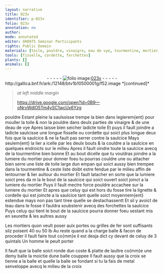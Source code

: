 ```yaml
---
layout: narrative
title: 023v
identifier: p-023v
folio: 023v
annotation: no
author:
mode: annotated
editor: GR8975 Seminar Participants
rights: Public Domain
materials: [toile, pouldre, vinaigre, eau de vye, tourmentine, mortier, lignette, cordelle, eau, mortiers, fer, metal]
tools: [fisselle, cordette, forchettes]
plants: []
animals: []
---
```


<div class="folio" align="center">- - - - - <a href="http://gallica.bnf.fr/ark:/12148/btv1b10500001g/f52.image" target="_blank"><img src="https://cu-mkp.github.io/2017-workshop-edition/assets/photo-icon.png" alt="folio image: " style="display:inline-block; margin-bottom:-3px;"/>023v</a> - - - - - </div> http://gallica.bnf.fr/ark:/12148/btv1b10500001g/f52.image  
*[continued]*
  
> *at left middle margin*
> 
>    https://drive.google.com/open?id=0B9—oNrvWdlO5Tm4ySC1wcUx6Yzg 
 
pouldre Estant pleine la saulssisse trempe la bien dans legierem{ent} pour mouller la <span class="m">toile</span> & non la <span class="m">pouldre</span> dans deulx <span class="ms">parties</span> de <span class="m">vinaigre</span> & de une d<span class="m">eau de vye</span> Apres laisse bien seicher ladicte <span class="m">toile</span> Et puys il fault joindre a ladicte saulcisse une longue <span class="tl">fisselle</span> ou <span class="tl">cordette</span> qui soict plus longue <span class="ms">deux fois que la saulcice</span> & ne la fault pas serrer contre la saulcice Mays seulem{ent} la lier a icelle par les deulx bouts & la couldre a la saulcice en quelques endroicts sur le milieu Apres il fault oindre toute la saulcice avecq de la <span class="m">tourmentine</span> bien bonne Et au bout dicelle que tu vouldras joindre a la lumiere du <span class="m">mortier</span> pour donner foeu tu pourras couldre une ou attacher bien serre une liste de <span class="m">toile</span> large dun <span class="ms">empan</span> qui soict aussy bien trempee dans la <span class="m">tourmentine</span> & ceste liste doibt estre fendue par le milieu affin de lentourner & lier aultour du <span class="m">mortier</span> Et fault latacher en sorte que la lumiere soict pres da m la le bout de la saulcice qui soict ouvert soict joinct a la lumiere du <span class="m">mortier</span> Puys il fault mectre force <span class="m">pouldre</span> accachee sur la lumiere du <span class="m">mortier</span> Et apres que celuy qui est hors du fosse tire la <span class="m">lignette</span> & <span class="m">cordelle</span> qui est joincte a la saulcice tant quelle soict moyennem{ent} estendue mays non pas tant tiree quelle se destachassentt Et sil y avoict de l<span class="m">eau</span> dans le fosse il fauldra soubstenir avecq des <span class="tl">forchettes</span> la saulcice Puys celuy qui tient le bout de la saulcice pourra donner foeu sestant mis en seurette & les aultres aussy
    
Les <span class="m">mortiers</span> quon veult poser aulx portes ou grilles de <span class="m">fer</span> sont suffisants silz poisent 40 ou 50 <span class="ms">lb</span> Au reste quand a la charge balle & facon de proceder il fault faire tout co{mm}e il est desja dict cy devant de celuy de 3 <span class="ms">quintals</span> Un homme le peult porter
 
Il fault que la balle soict ronde dun coste & platte de laultre co{mm}e une demy balle la <span class="ms">moictie</span> dune balle couppee Il fault aussy que la croix se tienne a la balle et quelle la balle se fondant si tu la fais de <span class="m">metal</span> senveloppe avecq le milieu de la croix
 